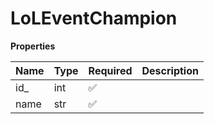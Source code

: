 # LoLEventChampion

**Properties**

| Name | Type | Required | Description |
| :--- | :--- | :------- | :---------- |
| id\_ | int  | ✅       |             |
| name | str  | ✅       |             |

<!-- This file was generated by liblab | https://liblab.com/ -->
